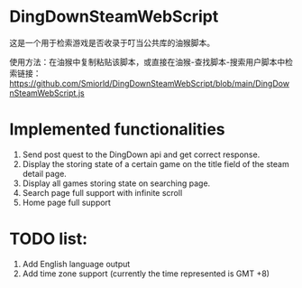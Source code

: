 # DingDownSteamWebScript

这是一个用于检索游戏是否收录于叮当公共库的油猴脚本。

使用方法：在油猴中复制粘贴该脚本，或直接在油猴-查找脚本-搜索用户脚本中检索链接：https://github.com/Smiorld/DingDownSteamWebScript/blob/main/DingDownSteamWebScript.js

# Implemented functionalities
1. Send post quest to the DingDown api and get correct response.
2. Display the storing state of a certain game on the title field of the steam detail page.
3. Display all games storing state on searching page.
4. Search page full support with infinite scroll
5. Home page full support

# TODO list: 
1. Add English language output
2. Add time zone support (currently the time represented is GMT +8)
